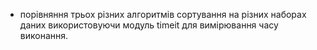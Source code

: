 - порівняння трьох різних алгоритмів сортування на різних наборах даних використовуючи модуль timeit для вимірювання часу виконання.
